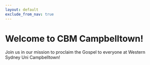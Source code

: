 ```yaml
---
layout: default
exclude_from_nav: true
---
```


# Welcome to CBM Campbelltown!

Join us in our mission to proclaim the Gospel to everyone at Western Sydney Uni Campbelltown!
